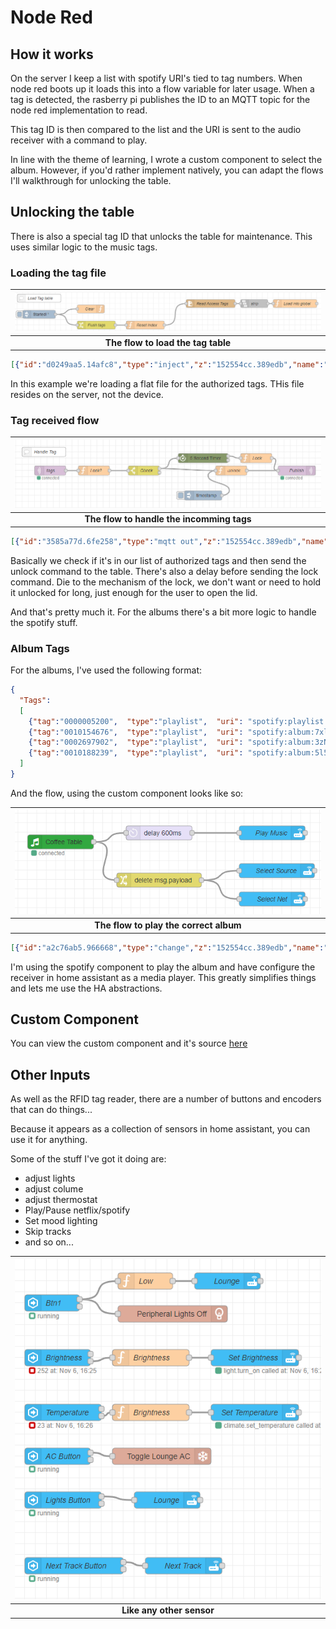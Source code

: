# Node Red

## How it works

On the server I keep a list with spotify URI's tied to tag numbers. When node red boots up it loads this into a flow variable for later usage.
When a tag is detected, the rasberry pi publishes the ID to an MQTT topic for the node red implementation to read.

This tag ID is then compared to the list and the URI is sent to the audio receiver with a command to play.

In line with the theme of learning, I wrote a custom component to select the album. However, if you'd rather implement natively, you can adapt the flows I'll walkthrough for unlocking the table.

## Unlocking the table

There is also a special tag ID that unlocks the table for maintenance. This uses similar logic to the music tags.

### Loading the tag file

|![Load](images/loadtags.png?raw=true "Load Tag Flow")|
|:--:|
| <b>The flow to load the tag table</b> |

```json
[{"id":"d0249aa5.14afc8","type":"inject","z":"152554cc.389edb","name":"","props":[{"p":"payload","v":"Started!","vt":"str"},{"p":"topic","v":"","vt":"string"}],"repeat":"","crontab":"","once":true,"onceDelay":"","topic":"","payload":"Started!","payloadType":"str","x":200,"y":120,"wires":[["f11098a2.4b88f8","464e3e5d.1a4b5"]]},{"id":"f11098a2.4b88f8","type":"change","z":"152554cc.389edb","name":"Flush tags","rules":[{"t":"delete","p":"Tags","pt":"global"}],"action":"","property":"","from":"","to":"","reg":false,"x":410,"y":160,"wires":[["28d375f9.d4d47a"]]},{"id":"464e3e5d.1a4b5","type":"function","z":"152554cc.389edb","name":"Clear","func":"flow.set(\"current_tag\", 0);","outputs":0,"noerr":0,"x":390,"y":100,"wires":[]},{"id":"28d375f9.d4d47a","type":"function","z":"152554cc.389edb","name":"Reset Index","func":"global.set(\"tag_count\", 0)\nglobal.set(\"spotify_tag_count\", 0)\nreturn msg;","outputs":1,"noerr":0,"x":590,"y":160,"wires":[["e011d35a.1d8b1"]]},{"id":"e011d35a.1d8b1","type":"file in","z":"152554cc.389edb","name":"Read Access Tags","filename":"/share/authorized_tags","format":"lines","chunk":false,"sendError":false,"encoding":"utf8","x":830,"y":80,"wires":[["48d45ac0.ec5f84"]]},{"id":"48d45ac0.ec5f84","type":"string","z":"152554cc.389edb","name":"strip","methods":[{"name":"trim","params":[]}],"prop":"payload","propout":"payload","object":"msg","objectout":"msg","x":990,"y":80,"wires":[["6f4b6a83.b251e4"]]},{"id":"6f4b6a83.b251e4","type":"function","z":"152554cc.389edb","name":"Load into global","func":"var count=global.get('tag_count') || 0;\n\nif (global.tag_count===undefined)//test exists\n{\n  global.tag_count=0;\n}\n\nglobal.set(\"Tags[\"+count+\"]\", msg.payload);\nglobal.set('tag_count', count + 1);\n\nmsg.payload = count\n\nreturn msg;","outputs":1,"noerr":0,"x":1140,"y":80,"wires":[[]]}]
```

In this example we're loading a flat file for the authorized tags. THis file resides on the server, not the device.

### Tag received flow

|![Handle](images/handletag.png?raw=true "Handle Tag Flow")|
|:--:|
| <b>The flow to handle the incomming tags</b> |

```json
[{"id":"3585a77d.6fe258","type":"mqtt out","z":"152554cc.389edb","name":"Publish","topic":"","qos":"0","retain":"false","broker":"2eafe4c0.b7da5c","x":980,"y":300,"wires":[]},{"id":"d82b898d.8d2e48","type":"mqtt in","z":"152554cc.389edb","name":"tags","topic":"coffee_table/tags","qos":"0","datatype":"auto","broker":"2eafe4c0.b7da5c","x":190,"y":300,"wires":[["aa02c509.209398"]]},{"id":"bba7a822.6dd958","type":"stoptimer","z":"152554cc.389edb","duration":"5","units":"Second","payloadtype":"num","payloadval":"lock","name":"","x":680,"y":260,"wires":[["a8851025.063b3"],[]]},{"id":"45f0144b.39d25c","type":"switch","z":"152554cc.389edb","name":"Check","property":"unlock","propertyType":"msg","rules":[{"t":"true"},{"t":"false"}],"checkall":"true","repair":false,"outputs":2,"x":490,"y":300,"wires":[["bba7a822.6dd958","3678f3ed.0183bc"],[]]},{"id":"3678f3ed.0183bc","type":"function","z":"152554cc.389edb","name":"unlock","func":"msg.topic = \"coffee_table/command\"\nmsg.payload = \"unlock\"\nreturn msg;","outputs":1,"noerr":0,"x":770,"y":300,"wires":[["3585a77d.6fe258"]]},{"id":"a8851025.063b3","type":"function","z":"152554cc.389edb","name":"Lock","func":"msg.topic = \"coffee_table/command\"\nmsg.payload = \"lock\"\nreturn msg;","outputs":1,"noerr":0,"x":850,"y":260,"wires":[["3585a77d.6fe258"]]},{"id":"cb1f7bed.cb9da8","type":"inject","z":"152554cc.389edb","name":"","repeat":"","crontab":"","once":false,"onceDelay":0.1,"topic":"","payload":"","payloadType":"date","x":680,"y":380,"wires":[["3678f3ed.0183bc"]]},{"id":"52d19d76.808bf4","type":"comment","z":"152554cc.389edb","name":"Handle Tag","info":"","x":170,"y":240,"wires":[]},{"id":"aa02c509.209398","type":"function","z":"152554cc.389edb","name":"Lock?","func":"var count=global.get('tag_count') || 0;\nvar tag;\n\nfor(i=0; i<count; i++)\n{\n    tag = global.get(\"Tags[\"+i+\"]\");\n    if (tag==msg.payload)\n    {\n        msg.unlock = true\n        return msg;\n    }\n}\nmsg.unlock = false\nreturn msg;","outputs":1,"noerr":0,"x":330,"y":300,"wires":[["45f0144b.39d25c"]]},{"id":"2eafe4c0.b7da5c","type":"mqtt-broker","name":"hassio","broker":"192.168.1.32","port":"10883","clientid":"node_red","usetls":false,"compatmode":true,"keepalive":"60","cleansession":true,"birthTopic":"","birthQos":"0","birthPayload":"","closeTopic":"","closeQos":"0","closePayload":"","willTopic":"","willQos":"0","willPayload":""}]
```

Basically we check if it's in our list of authorized tags and then send the unlock command to the table. There's also a delay before sending the lock command.
Die to the mechanism of the lock, we don't want or need to hold it unlocked for long, just enough for the user to open the lid.

And that's pretty much it. For the albums there's a bit more logic to handle the spotify stuff.

### Album Tags

For the albums, I've used the following format:

```json
{
  "Tags":
  [
    {"tag":"0000005200",  "type":"playlist",  "uri": "spotify:playlist:4KZzgqldtfgFhfu82RsUvb", "name":"Throwing Copper"},
    {"tag":"0010154676",  "type":"playlist",  "uri": "spotify:album:7xl50xr9NDkd3i2kBbzsNZ", "name": "Stadium Arcadium"},
    {"tag":"0002697902",  "type":"playlist",  "uri": "spotify:album:3zNi5dCpkbm4zv7h1vGOMy", "name": "Djesse vol2"},
    {"tag":"0010188239",  "type":"playlist",  "uri": "spotify:album:5l5m1hnH4punS1GQXgEi3T", "name": "Lateralus"}
  ]
}
```

And the flow, using the custom component looks like so:

|![Play](images/play.png?raw=true "Play Tag Flow")|
|:--:|
| <b>The flow to play the correct album</b> |

```json
[{"id":"a2c76ab5.966668","type":"change","z":"152554cc.389edb","name":"","rules":[{"t":"delete","p":"payload","pt":"msg"}],"action":"","property":"","from":"","to":"","reg":false,"x":419,"y":1981,"wires":[["22e23120.3afb9e","41cf0984.925558"]]},{"id":"22e23120.3afb9e","type":"api-call-service","z":"152554cc.389edb","name":"Select Source","server":"7d575fd3.be153","version":3,"debugenabled":false,"service_domain":"media_player","service":"select_source","entityId":"media_player.spotify_phil","data":"{\"source\":\"Onkyo TX-NR575E F3F71F\"}","dataType":"json","mergecontext":"","mustacheAltTags":false,"outputProperties":[],"queue":"none","x":669,"y":1961,"wires":[[]]},{"id":"cf41b9b3.0990f8","type":"album-picker","z":"152554cc.389edb","name":"Coffee Table","broker":"2eafe4c0.b7da5c","qos":"0","topic":"coffee_table/tags","path":"/share/music_tags.json","x":210,"y":1900,"wires":[["a2c76ab5.966668","8048bee3.1bf02"]]},{"id":"eba74ce6.1d2f6","type":"api-call-service","z":"152554cc.389edb","name":"Play Music","server":"7d575fd3.be153","version":3,"service_domain":"media_player","service":"play_media","entityId":"media_player.spotify_phil","data":"","dataType":"json","mergecontext":"","mustacheAltTags":false,"outputProperties":[],"queue":"none","x":659,"y":1881,"wires":[[]]},{"id":"41cf0984.925558","type":"api-call-service","z":"152554cc.389edb","name":"Select Net","server":"7d575fd3.be153","version":3,"debugenabled":false,"service_domain":"media_player","service":"select_source","entityId":"media_player.receiver","data":"{\"source\": \"net\"}","dataType":"json","mergecontext":"","mustacheAltTags":false,"outputProperties":[],"queue":"none","x":659,"y":2021,"wires":[[]]},{"id":"8048bee3.1bf02","type":"delay","z":"152554cc.389edb","name":"","pauseType":"delay","timeout":"600","timeoutUnits":"milliseconds","rate":"1","nbRateUnits":"1","rateUnits":"second","randomFirst":"1","randomLast":"5","randomUnits":"seconds","drop":false,"x":419,"y":1881,"wires":[["eba74ce6.1d2f6"]]},{"id":"7d575fd3.be153","type":"server","name":"Home Assistant","version":1,"legacy":false,"rejectUnauthorizedCerts":true,"ha_boolean":"y|yes|true|on|home|open","connectionDelay":true,"cacheJson":true},{"id":"2eafe4c0.b7da5c","type":"mqtt-broker","name":"hassio","broker":"192.168.1.32","port":"10883","clientid":"node_red","usetls":false,"compatmode":true,"keepalive":"60","cleansession":true,"birthTopic":"","birthQos":"0","birthPayload":"","closeTopic":"","closeQos":"0","closePayload":"","willTopic":"","willQos":"0","willPayload":""}]
```

I'm using the spotify component to play the album and have configure the receiver in home assistant as a media player. This greatly simplifies things and lets me use the HA abstractions.

## Custom Component

You can view the custom component and it's source [here](https://flows.nodered.org/node/node-red-contrib-nook-rfid-album-picker)

## Other Inputs

As well as the RFID tag reader, there are a number of buttons and encoders that can do things...

Because it appears as a collection of sensors in home assistant, you can use it for anything.

Some of the stuff I've got it doing are:
- adjust lights
- adjust colume
- adjust thermostat
- Play/Pause netflix/spotify
- Set mood lighting
- Skip tracks
- and so on...

|![Other](images/otherflows.png?raw=true "Other flows")|
|:--:|
| <b>Like any other sensor</b> |
